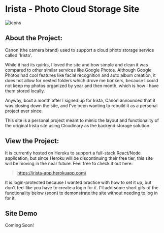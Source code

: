 # Irista - Photo Cloud Storage Site

![icons](https://user-images.githubusercontent.com/21211634/195915081-01c8f447-3fe9-4b7b-9e40-2fb46e1a3e56.png)

## About the Project: 
Canon (the camera brand) used to support a cloud photo storage service called 'Irista'.

While it had its quirks, I loved the site and how simple and clean it was compared to other similar services like Google Photos.  Although Google Photos had cool features like facial recognition and auto album creation, it does not allow for nested folders which drove me bonkers, because I could not keep my photos organized by year and then month, which is how I have them stored locally. 

Anyway, bout a month after I signed up for Irista, Canon announced that it was closing down the site, and I've been wanting to rebuild it as a personal project ever since.

This site is a personal project meant to mimic the layout and functionality of the original Irista site using Cloudinary as the backend storage solution. 

## View the Project: 

It is currently hosted on Heroku to support a full-stack React/Node application, but since Heroku will be discontinuing their free tier, this site will be moving in the near future.  Feel free to check it out here: 

> https://irista-app.herokuapp.com/

It is login-protected because I wanted practice with how to set it up, but don't feel like you have to create a login for it. 
I'll add some short gifs of the functionality below (soon) to demonstrate the site without needing to log in for it. 

## Site Demo 

Coming Soon! 

